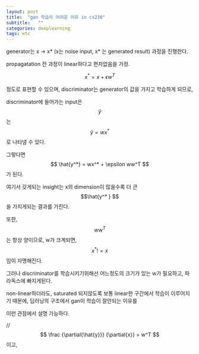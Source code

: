 ```yaml
---
layout: post
title:  "gan 학습이 어려운 이유 in cs230"
subtitle:   ""
categories: deeplearning
tags: etc
---
```


generator는 x -> x* (x는 noise input, x* 는 generated result) 과정을 진행한다.

propagatation 전 과정이 linear하다고 편차없음을 가정.

$$ x^{*} = x + \epsilon w^T $$

정도로 표현할 수 있으며, discriminator는 generator의 값을 가지고 학습하게 되므로,

discriminator에 들어가는 input은 $$ \hat{y} $$ 는 $$ \hat{y} = wx^* $$ 로 나타낼 수 있다.

그렇다면 $$ \hat{y^*} = wx^* + \epsilon ww^T $$ 가 된다.

여기서 갖게되는 insight는 x의 dimension이 많을수록 더 큰 $$\hat{y^* } $$ 을 가지게되는 결과를 가진다.

또한, $$ww^T$$는 항상 양이므로, w가 크게되면, $$x^* !=x$$ 임이 자명해진다.

그러나 discriminator를 학습시키기위해선 어느정도의 크기가 있는 w가 필요하고, 파라독스에 빠지게된다.

non-linear하더라도, saturated 되지않도록 보통 linear한 구간에서 학습이 이루어지기 때문에, 딥러닝의 구조에서 gan이 학습이 잘안되는 이유를

이런 관점에서 설명 가능하다.


//$$ \frac {\partial{\hat{y}}} {\partial{x}} = w^T $$ 이고,


